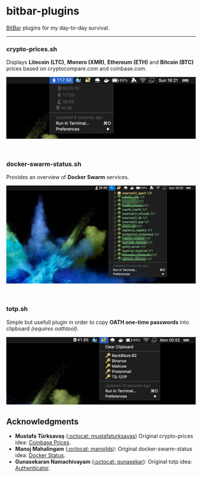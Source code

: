 bitbar-plugins
==============

[BitBar](https://getbitbar.com/) plugins for my day-to-day survival.

---

### crypto-prices.sh

Displays **Litecoin (LTC)**, **Monero (XMR)**, **Ethereum (ETH)** and **Bitcoin (BTC)** prices based on cryptocompare.com and coinbase.com.

![crypto-prices.sh BitBar plugin screenshot](https://github.com/jorgerance/bitbar-plugins/raw/master/.gitgub/crypto-prices.png)

</br>

### docker-swarm-status.sh

Provides an overview of **Docker Swarm** services.

![docker-swarm-status.sh BitBar plugin screenshot](https://github.com/jorgerance/bitbar-plugins/raw/master/.gitgub/docker-swarm-status.png)

</br>

### totp.sh

Simple but usefull plugin in order to copy **OATH one-time passwords** into clipboard *(requires oathtool)*.

![totp.sh BitBar plugin screenshot](https://github.com/jorgerance/bitbar-plugins/raw/master/.gitgub/totp.png)

Acknowledgments
---------------

-	**Mustafa Türksavaş** ([:octocat: mustafaturksavas](https://github.com/mustafaturksavas)) Original crypto-prices idea: [Coinbase Prices](https://getbitbar.com/plugins/Cryptocurrency/CoinbasePrices.sh).
-	**Manoj Mahalingam** ([:octocat: manojlds](https://github.com/)\): Original docker-swarm-status idea: [Docker Status](https://getbitbar.com/plugins/Dev/Docker/docker-status.1m.sh).
-	**Gunasekaran Namachivayam** ([:octocat: gunasekar](https://github.com/gunasekar)\): Original totp idea: [Authenticator](https://getbitbar.com/plugins/Dev/TOTPOpenAuth/totp.20s.sh).
